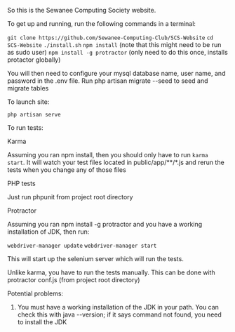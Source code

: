 So this is the Sewanee Computing Society website. 

To get up and running, run the following commands in a terminal:

`git clone https://github.com/Sewanee-Computing-Club/SCS-Website`
`cd SCS-Website`
`./install.sh`
`npm install` (note that this might need to be run as sudo user)
`npm install -g protractor` (only need to do this once, installs protactor globally)

You will then need to configure your mysql database name,
user name, and password in the .env file. Run php artisan migrate --seed to seed and migrate tables

To launch site:

`php artisan serve`

To run tests:

Karma

Assuming you ran npm install, then you should only 
have to run `karma start`. It will watch your test files 
located in public/app/**/*.js and rerun the tests when you change
any of those files

PHP tests

Just run phpunit from project root directory 

Protractor

Assuming you ran npm install -g protractor and you have a working installation of JDK, then run:

`webdriver-manager update`
`webdriver-manager start`

This will start up the selenium server which will run the tests.

Unlike karma, you have to run the tests manually.
This can be done with protractor conf.js (from project root directory)

Potential problems:

1. You must have a working installation of the JDK in your path.
You can check this with java --version; if it says command not found, you need to install the JDK

